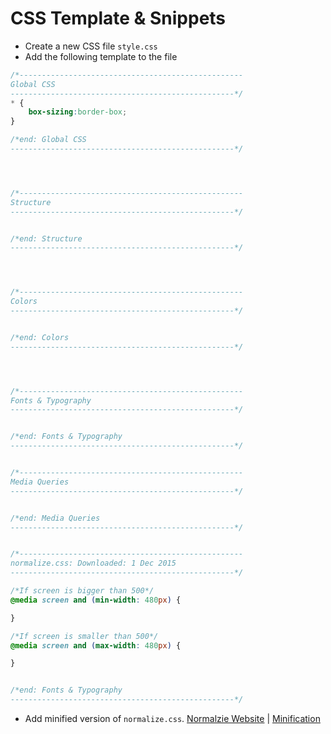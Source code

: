 <!--
GitHub Markdown System:
https://help.github.com/articles/markdown-basics/
https://guides.github.com/features/mastering-markdown/
-->

# CSS Template & Snippets

- Create a new CSS file ```style.css```
- Add the following template to the file
```CSS
/*--------------------------------------------------
Global CSS
--------------------------------------------------*/
* {
	box-sizing:border-box;
}

/*end: Global CSS
--------------------------------------------------*/




/*--------------------------------------------------
Structure
--------------------------------------------------*/


/*end: Structure
--------------------------------------------------*/




/*--------------------------------------------------
Colors
--------------------------------------------------*/


/*end: Colors
--------------------------------------------------*/




/*--------------------------------------------------
Fonts & Typography
--------------------------------------------------*/


/*end: Fonts & Typography
--------------------------------------------------*/


/*--------------------------------------------------
Media Queries
--------------------------------------------------*/


/*end: Media Queries
--------------------------------------------------*/


/*--------------------------------------------------
normalize.css: Downloaded: 1 Dec 2015
--------------------------------------------------*/

/*If screen is bigger than 500*/
@media screen and (min-width: 480px) {

}

/*If screen is smaller than 500*/
@media screen and (max-width: 480px) {

}


/*end: Fonts & Typography
--------------------------------------------------*/
```
- Add minified version of ```normalize.css```. [Normalzie Website](https://necolas.github.io/normalize.css/3.0.2/normalize.css)  |  [Minification](http://csscompressor.com/)

<!--
New sections:
####Start New File
```CSS
```
-->